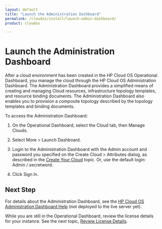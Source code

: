 ```yaml
---
layout: default
title: "Launch the Administration Dashboard"
permalink: /cloudos/install/launch-admin-dashboard/
product: cloudos

---
```


# Launch the Administration Dashboard

After a cloud environment has been created in the HP Cloud OS Operational Dashboard, you manage the cloud
through the HP Cloud OS Administration Dashboard. The Administration Dashboard provides a simplified means
of creating and managing Cloud resources, infrastructure topology templates, and resource binding
documents.  The Administration Dashboard also enables you to provision a composite topology described by the topology
templates and binding documents.

To access the Administration Dashboard:

1. On the Operational Dashboard, select the Cloud tab, then Manage Clouds.

2. Select More > Launch Dashboard.   

3. Login to the Administration Dashboard with the Admin account and password you specified on the Create Cloud > Attributes dialog, as described in the [Create Your Cloud](/cloudos/install/create-your-cloud/) topic.
Or, use the default login: Admin / secretword.

4. Click Sign In.

## Next Step

For details about the Administration Dashboard, see the [HP Cloud OS Administration Dashboard Help](/cloudos/admin-dashboard/index.htm) (not deployed to the live server yet).

While you are still in the Operational Dashboard, review the license details for your instance. See the next topic, [Review License Details](/cloudos/review-license-details/).


